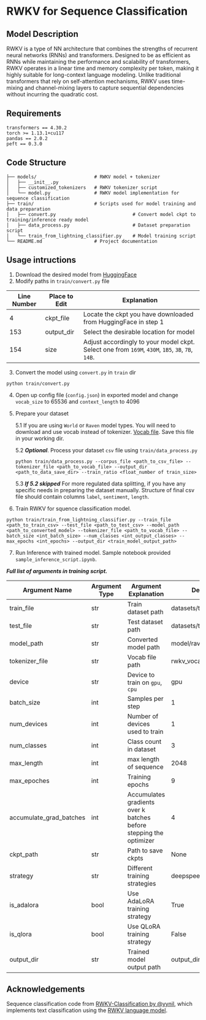 # RWKV for Sequence Classification

## Model Description

RWKV is a type of NN architecture that combines the strengths of recurrent neural networks (RNNs) and transformers. Designed to be as efficient as RNNs while maintaining the performance and scalability of transformers, RWKV operates in a linear time and memory complexity per token, making it highly suitable for long-context language modeling. Unlike traditional transformers that rely on self-attention mechanisms, RWKV uses time-mixing and channel-mixing layers to capture sequential dependencies without incurring the quadratic cost.

## Requirements

    transformers == 4.30.2
    torch >= 1.13.1+cu117
    pandas == 2.0.2
    peft == 0.3.0


## Code Structure

```
├── models/                     # RWKV model + tokenizer
│   ├── __init__.py
│   ├── customized_tokenizers   # RWKV tokenizer script
│   └── model.py                # RWKV model implementation for sequence classification
├── train/                      # Scripts used for model training and data preparation
│   ├── convert.py                            # Convert model ckpt to training/inference ready model
│   ├── data_process.py                       # Dataset preparation script
│   └── train_from_lightning_classifier.py    # Model training script
└── README.md                   # Project documentation
```

## Usage intructions

1. Download the desired model from [HuggingFace](https://huggingface.co/BlinkDL/rwkv-4-world/tree/main)
2. Modify paths in `train/convert.py` file

| Line Number | Place to Edit | Explanation |
|-------------|---------------|-------------|
| 4 | ckpt_file | Locate the ckpt you have downloaded from HuggingFace in step 1|
| 153 | output_dir | Select the desirable location for model |
| 154 | size | Adjust accordingly to your model ckpt. Select one from `169M`, `430M`, `1B5`, `3B`, `7B`, `14B`. |

3. Convert the model using `convert.py` in `train` dir

```console
python train/convert.py
```

4. Open up config file (`config.json`) in exported model and change `vocab_size` to 65536 and `context_length` to 4096

5. Prepare your dataset

    5.1 If you are using `World` or `Raven` model types. You will need to download and use vocab instead of tokenizer. [Vocab file](https://github.com/BlinkDL/ChatRWKV/blob/main/tokenizer/rwkv_vocab_v20230424.txt). Save this file in your working dir.

    5.2 ***Optional***. Process your dataset `csv` file using `train/data_process.py`

    ```console
    python train/data_process.py --corpus_file <path_to_csv_file> --tokenizer_file <path_to_vocab_file> --output_dir <path_to_data_save_dir> --train_ratio <float_number of train_size>
    ```

    5.3 ***If 5.2 skipped*** For more regulated data splitting, if you have any specific needs in preparing the dataset manually. Structure of final csv file should contain columns `label`, `sentiment`, `length`.

6. Train RWKV for squence classification model.

```console
python train/train_from_lightning_classifier.py --train_file <path_to_train_csv> --test_file <path_to_test_csv> --model_path <path_to_converted_model> --tokenizer_file <path_to_vocab_file> --batch_size <int_batch_size> --num_classes <int_output_classes> --max_epochs <int_epochs> --output_dir <train_model_output_path>
```

7. Run Inference with trained model. Sample notebook provided `sample_inference_script.ipynb`.

***Full list of arguments in training script.***

| Argument Name | Argument Type | Argument Explanation | Default Value |
|---------------|---------------|----------------------|---------------|
| train_file | str | Train dataset path | datasets/train_2.csv |
| test_file | str | Test dataset path| datasets/test_2.csv |
| model_path | str | Converted model path| model/raven-0.4b-world|
| tokenizer_file | str | Vocab file path | rwkv_vocab_v20230424.txt |
| device | str | Device to train on `gpu`, `cpu`| gpu|
| batch_size | int | Samples per step | 1|
| num_devices | int | Number of devices used to train | 1|
| num_classes | int | Class count in dataset| 3|
| max_length | int | max length of sequence | 2048|
| max_epoches | int | Training epochs | 9|
| accumulate_grad_batches | int | Accumulates gradients over k batches before stepping the optimizer | 4|
| ckpt_path | str | Path to save ckpts | None|
| strategy | str | Different training strategies | deepspeed_stage_2_offload|
| is_adalora | bool | Use AdaLoRA training strategy| True|
| is_qlora | bool| Use QLoRA training strategy | False|
| output_dir | str | Trained model output path| output_dir/|


## Acknowledgements

Sequence classification code from [RWKV-Classification by @yynil](https://github.com/yynil/RWKV-Classification), which implements text classification using the [RWKV language model](https://github.com/BlinkDL/RWKV-LM).